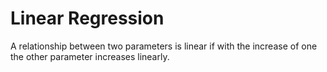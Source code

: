 # Linear Regression

A relationship between two parameters is linear if with the increase of one the other parameter increases linearly. 

